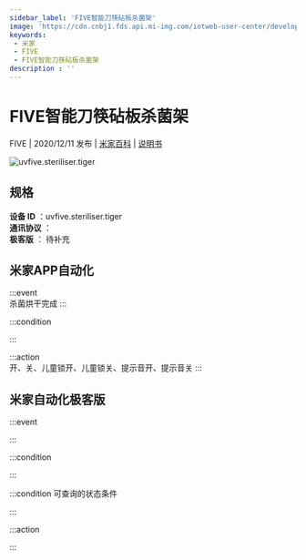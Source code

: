 ```yaml
---
sidebar_label: 'FIVE智能刀筷砧板杀菌架'
image: 'https://cdn.cnbj1.fds.api.mi-img.com/iotweb-user-center/developer_1679047838969jogmZN3C.png?GalaxyAccessKeyId=AKVGLQWBOVIRQ3XLEW&Expires=9223372036854775807&Signature=MBMo/Jv3I08Lafznr391x5JoF2M='
keywords: 
 - 米家
 - FIVE
 - FIVE智能刀筷砧板杀菌架
description : ''
---
```

# FIVE智能刀筷砧板杀菌架

FIVE | 2020/12/11 发布 | [米家百科](https://home.mi.com/webapp/content/baike/product/index.html?model=uvfive.steriliser.tiger) | [说明书](https://home.mi.com/views/introduction.html?model=uvfive.steriliser.tiger&region=cn)

![uvfive.steriliser.tiger](https://cdn.cnbj1.fds.api.mi-img.com/iotweb-user-center/developer_1679047838969jogmZN3C.png?GalaxyAccessKeyId=AKVGLQWBOVIRQ3XLEW&Expires=9223372036854775807&Signature=MBMo/Jv3I08Lafznr391x5JoF2M=)

## 规格  
> 
**设备 ID** ：uvfive.steriliser.tiger  
**通讯协议** ：  
**极客版**  ： 待补充 


## 米家APP自动化  

:::event  
杀菌烘干完成
:::

:::condition  

:::

:::action   
开、关、儿童锁开、儿童锁关、提示音开、提示音关
:::

## 米家自动化极客版  

:::event  

:::

:::condition  

:::

:::condition 可查询的状态条件  

:::

:::action  

:::

        
